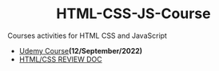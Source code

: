 <h1><center>HTML-CSS-JS-Course</center></h1>

<p>Courses activities for HTML CSS and JavaScript<br>
</p>

<ul>
    <li><a href="https://www.udemy.com/course/curso-web-design-fundamentos-aprenda-html-css-e-javascript" target="_blank">Udemy Course</a><b>(12/September/2022)</b></li>
    <li><a href="https://docs.google.com/presentation/d/1vxHEilWKw6ylC4RIpWDAKnzGblDenSHlyz0e13T1HQc/edit?usp=sharing" target="_blank">HTML/CSS REVIEW DOC</a></li>
</ul>
